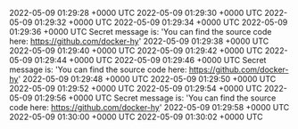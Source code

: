 2022-05-09 01:29:28 +0000 UTC
2022-05-09 01:29:30 +0000 UTC
2022-05-09 01:29:32 +0000 UTC
2022-05-09 01:29:34 +0000 UTC
2022-05-09 01:29:36 +0000 UTC
Secret message is: 'You can find the source code here: https://github.com/docker-hy'
2022-05-09 01:29:38 +0000 UTC
2022-05-09 01:29:40 +0000 UTC
2022-05-09 01:29:42 +0000 UTC
2022-05-09 01:29:44 +0000 UTC
2022-05-09 01:29:46 +0000 UTC
Secret message is: 'You can find the source code here: https://github.com/docker-hy'
2022-05-09 01:29:48 +0000 UTC
2022-05-09 01:29:50 +0000 UTC
2022-05-09 01:29:52 +0000 UTC
2022-05-09 01:29:54 +0000 UTC
2022-05-09 01:29:56 +0000 UTC
Secret message is: 'You can find the source code here: https://github.com/docker-hy'
2022-05-09 01:29:58 +0000 UTC
2022-05-09 01:30:00 +0000 UTC
2022-05-09 01:30:02 +0000 UTC
